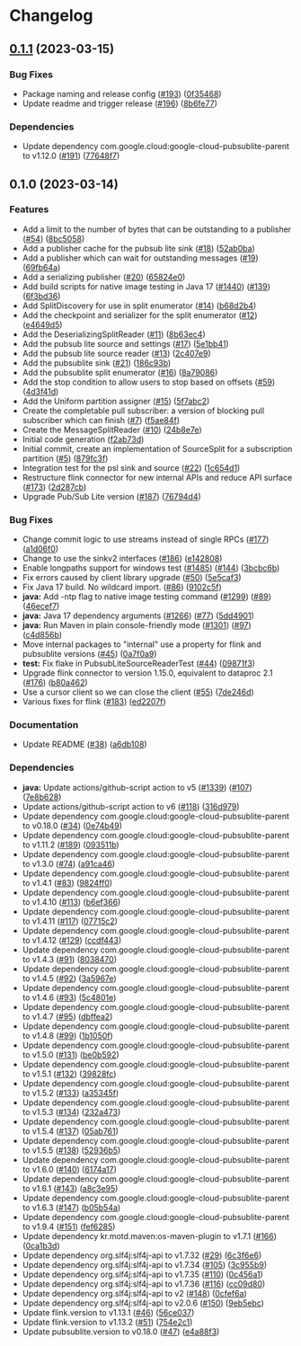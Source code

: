 # Changelog

## [0.1.1](https://github.com/googleapis/java-pubsublite-flink/compare/v0.1.0...v0.1.1) (2023-03-15)


### Bug Fixes

* Package naming and release config ([#193](https://github.com/googleapis/java-pubsublite-flink/issues/193)) ([0f35468](https://github.com/googleapis/java-pubsublite-flink/commit/0f354686564951250b6ac44417d459de43aca355))
* Update readme and trigger release ([#196](https://github.com/googleapis/java-pubsublite-flink/issues/196)) ([8b6fe77](https://github.com/googleapis/java-pubsublite-flink/commit/8b6fe77a28f7e0e910df4e34ae6f20a29163b704))


### Dependencies

* Update dependency com.google.cloud:google-cloud-pubsublite-parent to v1.12.0 ([#191](https://github.com/googleapis/java-pubsublite-flink/issues/191)) ([77648f7](https://github.com/googleapis/java-pubsublite-flink/commit/77648f764031055e7492ba3a21aa444a53668dac))

## 0.1.0 (2023-03-14)


### Features

* Add a limit to the number of bytes that can be outstanding to a publisher ([#54](https://github.com/googleapis/java-pubsublite-flink/issues/54)) ([8bc5058](https://github.com/googleapis/java-pubsublite-flink/commit/8bc50585c098e5d18d42256db32cf41fcf8d384a))
* Add a publisher cache for the pubsub lite sink ([#18](https://github.com/googleapis/java-pubsublite-flink/issues/18)) ([52ab0ba](https://github.com/googleapis/java-pubsublite-flink/commit/52ab0ba3b484431d88b39c578753b7a5f81b9842))
* Add a publisher which can wait for outstanding messages ([#19](https://github.com/googleapis/java-pubsublite-flink/issues/19)) ([69fb64a](https://github.com/googleapis/java-pubsublite-flink/commit/69fb64a42e89d2c85d36064494948f3fd8676d9a))
* Add a serializing publisher ([#20](https://github.com/googleapis/java-pubsublite-flink/issues/20)) ([65824e0](https://github.com/googleapis/java-pubsublite-flink/commit/65824e0d0378e614c1879dea42d541f90ec398b4))
* Add build scripts for native image testing in Java 17 ([#1440](https://github.com/googleapis/java-pubsublite-flink/issues/1440)) ([#139](https://github.com/googleapis/java-pubsublite-flink/issues/139)) ([6f3bd36](https://github.com/googleapis/java-pubsublite-flink/commit/6f3bd3633ce95dedde275c2d795b760707f52bd0))
* Add SplitDiscovery for use in split enumerator ([#14](https://github.com/googleapis/java-pubsublite-flink/issues/14)) ([b68d2b4](https://github.com/googleapis/java-pubsublite-flink/commit/b68d2b445de3762a9ffb4f8db3155ad80b440161))
* Add the checkpoint and serializer for the split enumerator ([#12](https://github.com/googleapis/java-pubsublite-flink/issues/12)) ([e4649d5](https://github.com/googleapis/java-pubsublite-flink/commit/e4649d50bbab9cd13b78b7c1fa5a2e478797a6b3))
* Add the DeserializingSplitReader ([#11](https://github.com/googleapis/java-pubsublite-flink/issues/11)) ([8b63ec4](https://github.com/googleapis/java-pubsublite-flink/commit/8b63ec4b8dd0c6b0d9335ed8b15974f39c82a91e))
* Add the pubsub lite source and settings ([#17](https://github.com/googleapis/java-pubsublite-flink/issues/17)) ([5e1bb41](https://github.com/googleapis/java-pubsublite-flink/commit/5e1bb41d048bb4b99ee14515674cdd9f32a4275e))
* Add the pubsub lite source reader ([#13](https://github.com/googleapis/java-pubsublite-flink/issues/13)) ([2c407e9](https://github.com/googleapis/java-pubsublite-flink/commit/2c407e91ba2d1592ae71cf65ff0e78349d2904a0))
* Add the pubsublite sink ([#21](https://github.com/googleapis/java-pubsublite-flink/issues/21)) ([186c93b](https://github.com/googleapis/java-pubsublite-flink/commit/186c93bb0f50622d86417f17c25aab8a24c557da))
* Add the pubsublite split enumerator ([#16](https://github.com/googleapis/java-pubsublite-flink/issues/16)) ([8a79086](https://github.com/googleapis/java-pubsublite-flink/commit/8a790869a24b280b50ec5098fde5c531a642504c))
* Add the stop condition to allow users to stop based on offsets ([#59](https://github.com/googleapis/java-pubsublite-flink/issues/59)) ([4d3f41d](https://github.com/googleapis/java-pubsublite-flink/commit/4d3f41db927cd8b31a95851548ef58a303392010))
* Add the Uniform partition assigner  ([#15](https://github.com/googleapis/java-pubsublite-flink/issues/15)) ([5f7abc2](https://github.com/googleapis/java-pubsublite-flink/commit/5f7abc2ef20fef7e81449fc4c02a7bb9095060fd))
* Create the completable pull subscriber: a version of blocking pull subscriber which can finish ([#7](https://github.com/googleapis/java-pubsublite-flink/issues/7)) ([f5ae84f](https://github.com/googleapis/java-pubsublite-flink/commit/f5ae84ff47c8ec2f5ece89864ab770cf5e27f727))
* Create the MessageSplitReader ([#10](https://github.com/googleapis/java-pubsublite-flink/issues/10)) ([24b8e7e](https://github.com/googleapis/java-pubsublite-flink/commit/24b8e7efe725dd9a8489aecb2337b4f3c52d6b8d))
* Initial code generation ([f2ab73d](https://github.com/googleapis/java-pubsublite-flink/commit/f2ab73df31e16079b216449a9f75e8d4a4c000fc))
* Initial commit, create an implementation of SourceSplit for a subscription partition ([#5](https://github.com/googleapis/java-pubsublite-flink/issues/5)) ([879fc3f](https://github.com/googleapis/java-pubsublite-flink/commit/879fc3f056eb2c3cf2e18bfe8d9ac7b94e85a1a0))
* Integration test for the psl sink and source ([#22](https://github.com/googleapis/java-pubsublite-flink/issues/22)) ([1c654d1](https://github.com/googleapis/java-pubsublite-flink/commit/1c654d11702388ad1f2dd00f615cf1594293708f))
* Restructure flink connector for new internal APIs and reduce API surface ([#173](https://github.com/googleapis/java-pubsublite-flink/issues/173)) ([2d287cb](https://github.com/googleapis/java-pubsublite-flink/commit/2d287cbc4d3c032485c1c7e43b0e47a16bcfdc0e))
* Upgrade Pub/Sub Lite version ([#187](https://github.com/googleapis/java-pubsublite-flink/issues/187)) ([76794d4](https://github.com/googleapis/java-pubsublite-flink/commit/76794d43513aef21c68ec17fa3f3d276d740f636))


### Bug Fixes

* Change commit logic to use streams instead of single RPCs ([#177](https://github.com/googleapis/java-pubsublite-flink/issues/177)) ([a1d06f0](https://github.com/googleapis/java-pubsublite-flink/commit/a1d06f014a881f8429ed29878e22a28692a7831b))
* Change to use the sinkv2 interfaces ([#186](https://github.com/googleapis/java-pubsublite-flink/issues/186)) ([e142808](https://github.com/googleapis/java-pubsublite-flink/commit/e14280854d6a22892e7c6ccf9bf86872e4a2a7e8))
* Enable longpaths support for windows test ([#1485](https://github.com/googleapis/java-pubsublite-flink/issues/1485)) ([#144](https://github.com/googleapis/java-pubsublite-flink/issues/144)) ([3bcbc6b](https://github.com/googleapis/java-pubsublite-flink/commit/3bcbc6b1a29a1f50ef5c3e017358349eada65863))
* Fix errors caused by client library upgrade ([#50](https://github.com/googleapis/java-pubsublite-flink/issues/50)) ([5e5caf3](https://github.com/googleapis/java-pubsublite-flink/commit/5e5caf35a43432cf989019657418e2358c85a4eb))
* Fix Java 17 build. No wildcard import. ([#86](https://github.com/googleapis/java-pubsublite-flink/issues/86)) ([9102c5f](https://github.com/googleapis/java-pubsublite-flink/commit/9102c5fdfd6f9215240afe98e10b6671967a08c1))
* **java:** Add -ntp flag to native image testing command ([#1299](https://github.com/googleapis/java-pubsublite-flink/issues/1299)) ([#89](https://github.com/googleapis/java-pubsublite-flink/issues/89)) ([46ecef7](https://github.com/googleapis/java-pubsublite-flink/commit/46ecef749f061449ce4dfb132e61cdf0ac25ed02))
* **java:** Java 17 dependency arguments ([#1266](https://github.com/googleapis/java-pubsublite-flink/issues/1266)) ([#77](https://github.com/googleapis/java-pubsublite-flink/issues/77)) ([5dd4901](https://github.com/googleapis/java-pubsublite-flink/commit/5dd4901a6db5904cfb998087b222278af431c868))
* **java:** Run Maven in plain console-friendly mode ([#1301](https://github.com/googleapis/java-pubsublite-flink/issues/1301)) ([#97](https://github.com/googleapis/java-pubsublite-flink/issues/97)) ([c4d856b](https://github.com/googleapis/java-pubsublite-flink/commit/c4d856b489ce143aa8eb59421943670fa1d18c4d))
* Move internal packages to "internal" use a property for flink and pubsublite versions ([#45](https://github.com/googleapis/java-pubsublite-flink/issues/45)) ([0a7f0a9](https://github.com/googleapis/java-pubsublite-flink/commit/0a7f0a98e7ae270eed61ae38f021fd4d25292edc))
* **test:** Fix flake in PubsubLiteSourceReaderTest ([#44](https://github.com/googleapis/java-pubsublite-flink/issues/44)) ([09871f3](https://github.com/googleapis/java-pubsublite-flink/commit/09871f3797350f80023aaba05560adb6924ae75c))
* Upgrade flink connector to version 1.15.0, equivalent to dataproc 2.1 ([#176](https://github.com/googleapis/java-pubsublite-flink/issues/176)) ([b80a462](https://github.com/googleapis/java-pubsublite-flink/commit/b80a46297b46c7eeaba310d6b5a8e26b0485e7d4))
* Use a cursor client so we can close the client ([#55](https://github.com/googleapis/java-pubsublite-flink/issues/55)) ([7de246d](https://github.com/googleapis/java-pubsublite-flink/commit/7de246d101a08844220fb6fb5b1668fadf089ac1))
* Various fixes for flink ([#183](https://github.com/googleapis/java-pubsublite-flink/issues/183)) ([ed2207f](https://github.com/googleapis/java-pubsublite-flink/commit/ed2207fcbe89acdcc3f70b2241a0df5e6b4bcfac))


### Documentation

* Update README ([#38](https://github.com/googleapis/java-pubsublite-flink/issues/38)) ([a6db108](https://github.com/googleapis/java-pubsublite-flink/commit/a6db108f83849c801262c6464f4b21d1aace8fc8))


### Dependencies

* **java:** Update actions/github-script action to v5 ([#1339](https://github.com/googleapis/java-pubsublite-flink/issues/1339)) ([#107](https://github.com/googleapis/java-pubsublite-flink/issues/107)) ([7e8b628](https://github.com/googleapis/java-pubsublite-flink/commit/7e8b628875b7b841741232fc9228cfe56c599fdd))
* Update actions/github-script action to v6 ([#118](https://github.com/googleapis/java-pubsublite-flink/issues/118)) ([316d979](https://github.com/googleapis/java-pubsublite-flink/commit/316d97991fa261b7aa19e4ec945c99dcfa07cbdd))
* Update dependency com.google.cloud:google-cloud-pubsublite-parent to v0.18.0 ([#34](https://github.com/googleapis/java-pubsublite-flink/issues/34)) ([0e74b49](https://github.com/googleapis/java-pubsublite-flink/commit/0e74b49e57e63967fa4bd15e4d58ad2125571e13))
* Update dependency com.google.cloud:google-cloud-pubsublite-parent to v1.11.2 ([#189](https://github.com/googleapis/java-pubsublite-flink/issues/189)) ([093511b](https://github.com/googleapis/java-pubsublite-flink/commit/093511bb554c9caaa9b63987d5bb2afafdd5e67e))
* Update dependency com.google.cloud:google-cloud-pubsublite-parent to v1.3.0 ([#74](https://github.com/googleapis/java-pubsublite-flink/issues/74)) ([a91ca46](https://github.com/googleapis/java-pubsublite-flink/commit/a91ca468b0473ea16a207f6ac6a1de26782ed771))
* Update dependency com.google.cloud:google-cloud-pubsublite-parent to v1.4.1 ([#83](https://github.com/googleapis/java-pubsublite-flink/issues/83)) ([9824ff0](https://github.com/googleapis/java-pubsublite-flink/commit/9824ff06fcfa9986a47a01d9824ef8201e1ff8ad))
* Update dependency com.google.cloud:google-cloud-pubsublite-parent to v1.4.10 ([#113](https://github.com/googleapis/java-pubsublite-flink/issues/113)) ([b6ef366](https://github.com/googleapis/java-pubsublite-flink/commit/b6ef366912cb91af05719323f8b591802b870c42))
* Update dependency com.google.cloud:google-cloud-pubsublite-parent to v1.4.11 ([#117](https://github.com/googleapis/java-pubsublite-flink/issues/117)) ([07715c2](https://github.com/googleapis/java-pubsublite-flink/commit/07715c2ea2ba61060a82a9ce48b21445797ac674))
* Update dependency com.google.cloud:google-cloud-pubsublite-parent to v1.4.12 ([#129](https://github.com/googleapis/java-pubsublite-flink/issues/129)) ([ccdf443](https://github.com/googleapis/java-pubsublite-flink/commit/ccdf443091085619deaaf4501292f803b1a523fe))
* Update dependency com.google.cloud:google-cloud-pubsublite-parent to v1.4.3 ([#91](https://github.com/googleapis/java-pubsublite-flink/issues/91)) ([8038470](https://github.com/googleapis/java-pubsublite-flink/commit/803847011a22d63c72ac344c20bb31a53ed1a7c1))
* Update dependency com.google.cloud:google-cloud-pubsublite-parent to v1.4.5 ([#92](https://github.com/googleapis/java-pubsublite-flink/issues/92)) ([3a5967e](https://github.com/googleapis/java-pubsublite-flink/commit/3a5967e860c25ed142e5b54b2c569c2423d83fc9))
* Update dependency com.google.cloud:google-cloud-pubsublite-parent to v1.4.6 ([#93](https://github.com/googleapis/java-pubsublite-flink/issues/93)) ([5c4801e](https://github.com/googleapis/java-pubsublite-flink/commit/5c4801ebfddab12189503c176d5186c82d17eca1))
* Update dependency com.google.cloud:google-cloud-pubsublite-parent to v1.4.7 ([#95](https://github.com/googleapis/java-pubsublite-flink/issues/95)) ([dbffea2](https://github.com/googleapis/java-pubsublite-flink/commit/dbffea2e2e2573721cfee5d418584148128c0000))
* Update dependency com.google.cloud:google-cloud-pubsublite-parent to v1.4.8 ([#99](https://github.com/googleapis/java-pubsublite-flink/issues/99)) ([1b1050f](https://github.com/googleapis/java-pubsublite-flink/commit/1b1050fa32b457f951e35f07daf9df80edc2f58d))
* Update dependency com.google.cloud:google-cloud-pubsublite-parent to v1.5.0 ([#131](https://github.com/googleapis/java-pubsublite-flink/issues/131)) ([be0b592](https://github.com/googleapis/java-pubsublite-flink/commit/be0b592e4c68dfd5be1120dd00e310d7ca9349a3))
* Update dependency com.google.cloud:google-cloud-pubsublite-parent to v1.5.1 ([#132](https://github.com/googleapis/java-pubsublite-flink/issues/132)) ([39828fc](https://github.com/googleapis/java-pubsublite-flink/commit/39828fc150a3535a32fea4c30a1afeefb6c2d1ec))
* Update dependency com.google.cloud:google-cloud-pubsublite-parent to v1.5.2 ([#133](https://github.com/googleapis/java-pubsublite-flink/issues/133)) ([a35345f](https://github.com/googleapis/java-pubsublite-flink/commit/a35345f110b2a8539e561a57d0253af4b02192f5))
* Update dependency com.google.cloud:google-cloud-pubsublite-parent to v1.5.3 ([#134](https://github.com/googleapis/java-pubsublite-flink/issues/134)) ([232a473](https://github.com/googleapis/java-pubsublite-flink/commit/232a4739db70cdf00b4a543e7cdd17c3ea033d8e))
* Update dependency com.google.cloud:google-cloud-pubsublite-parent to v1.5.4 ([#137](https://github.com/googleapis/java-pubsublite-flink/issues/137)) ([05ab761](https://github.com/googleapis/java-pubsublite-flink/commit/05ab76182cd731ef5344d93b005e0dcd416049c1))
* Update dependency com.google.cloud:google-cloud-pubsublite-parent to v1.5.5 ([#138](https://github.com/googleapis/java-pubsublite-flink/issues/138)) ([52936b5](https://github.com/googleapis/java-pubsublite-flink/commit/52936b550b3a5f55a12c12364f9014988c105073))
* Update dependency com.google.cloud:google-cloud-pubsublite-parent to v1.6.0 ([#140](https://github.com/googleapis/java-pubsublite-flink/issues/140)) ([6174a17](https://github.com/googleapis/java-pubsublite-flink/commit/6174a172ed8c92702f70cb4e916eec15d6178017))
* Update dependency com.google.cloud:google-cloud-pubsublite-parent to v1.6.1 ([#143](https://github.com/googleapis/java-pubsublite-flink/issues/143)) ([a8c3e95](https://github.com/googleapis/java-pubsublite-flink/commit/a8c3e95b11d8ea2d9bdd72ead3d8f4211dbe7010))
* Update dependency com.google.cloud:google-cloud-pubsublite-parent to v1.6.3 ([#147](https://github.com/googleapis/java-pubsublite-flink/issues/147)) ([b05b54a](https://github.com/googleapis/java-pubsublite-flink/commit/b05b54a0a1fd60e82c9d1c792224328fee03da5c))
* Update dependency com.google.cloud:google-cloud-pubsublite-parent to v1.9.4 ([#151](https://github.com/googleapis/java-pubsublite-flink/issues/151)) ([fef6285](https://github.com/googleapis/java-pubsublite-flink/commit/fef6285e6d94b20c67935ef229272843c3fa9a27))
* Update dependency kr.motd.maven:os-maven-plugin to v1.7.1 ([#166](https://github.com/googleapis/java-pubsublite-flink/issues/166)) ([0ca1b3d](https://github.com/googleapis/java-pubsublite-flink/commit/0ca1b3da6ae8fbdb2bc1b18e74c56b8807ab8d90))
* Update dependency org.slf4j:slf4j-api to v1.7.32 ([#29](https://github.com/googleapis/java-pubsublite-flink/issues/29)) ([6c3f6e6](https://github.com/googleapis/java-pubsublite-flink/commit/6c3f6e6088d33ba1445c4b0bbdae11d3f3ca54ca))
* Update dependency org.slf4j:slf4j-api to v1.7.34 ([#105](https://github.com/googleapis/java-pubsublite-flink/issues/105)) ([3c955b9](https://github.com/googleapis/java-pubsublite-flink/commit/3c955b9e4347fa8132b15c08d24cf36a38adde51))
* Update dependency org.slf4j:slf4j-api to v1.7.35 ([#110](https://github.com/googleapis/java-pubsublite-flink/issues/110)) ([0c456a1](https://github.com/googleapis/java-pubsublite-flink/commit/0c456a16da5e5d4dc17868f05fc09a0057d9060f))
* Update dependency org.slf4j:slf4j-api to v1.7.36 ([#116](https://github.com/googleapis/java-pubsublite-flink/issues/116)) ([cc09d80](https://github.com/googleapis/java-pubsublite-flink/commit/cc09d801e72b47182d502d1e3708ca923ffaa527))
* Update dependency org.slf4j:slf4j-api to v2 ([#148](https://github.com/googleapis/java-pubsublite-flink/issues/148)) ([0cfef6a](https://github.com/googleapis/java-pubsublite-flink/commit/0cfef6ad37807e75af522a97cc111b102a873982))
* Update dependency org.slf4j:slf4j-api to v2.0.6 ([#150](https://github.com/googleapis/java-pubsublite-flink/issues/150)) ([9eb5ebc](https://github.com/googleapis/java-pubsublite-flink/commit/9eb5ebcb89ab2c4ce2fa721e43cbe1bda7138073))
* Update flink.version to v1.13.1 ([#46](https://github.com/googleapis/java-pubsublite-flink/issues/46)) ([56ce037](https://github.com/googleapis/java-pubsublite-flink/commit/56ce0370d14de0331223ca736bc70409e380b52d))
* Update flink.version to v1.13.2 ([#51](https://github.com/googleapis/java-pubsublite-flink/issues/51)) ([754e2c1](https://github.com/googleapis/java-pubsublite-flink/commit/754e2c18ac15d679430392bee3a5166832fea503))
* Update pubsublite.version to v0.18.0 ([#47](https://github.com/googleapis/java-pubsublite-flink/issues/47)) ([e4a88f3](https://github.com/googleapis/java-pubsublite-flink/commit/e4a88f39b7f5098fa0c36fc5daac9b602da358cc))
